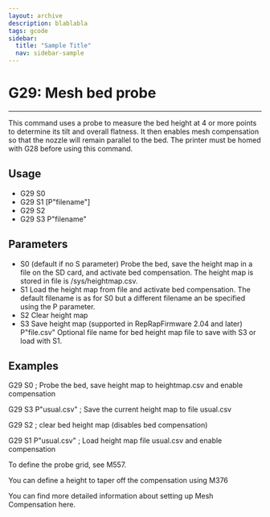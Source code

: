 ```yaml
---
layout: archive
description: blablabla
tags: gcode
sidebar:
  title: "Sample Title"
  nav: sidebar-sample
---
```

# G29: Mesh bed probe #
***

This command uses a probe to measure the bed height at 4 or more points to determine its tilt and overall flatness. It then enables mesh compensation so that the nozzle will remain parallel to the bed. The printer must be homed with G28 before using this command.

## Usage ##

+ G29 S0
+ G29 S1 [P"filename"]
+ G29 S2
+ G29 S3 P"filename"

## Parameters ##

+ S0 (default if no S parameter) Probe the bed, save the height map in a file on the SD card, and activate bed compensation. The height map is stored in file is /sys/heightmap.csv.
+ S1 Load the height map from file and activate bed compensation. The default filename is as for S0 but a different filename an be specified using the P parameter.
+ S2 Clear height map
+ S3 Save height map (supported in RepRapFirmware 2.04 and later)
P"file.csv" Optional file name for bed height map file to save with S3 or load with S1.
## Examples ##

G29 S0 ; Probe the bed, save height map to heightmap.csv and enable compensation

G29 S3 P"usual.csv" ; Save the current height map to file usual.csv

G29 S2 ; clear bed height map (disables bed compensation)

G29 S1 P"usual.csv" ; Load height map file usual.csv and enable compensation

To define the probe grid, see M557.

You can define a height to taper off the compensation using M376

You can find more detailed information about setting up Mesh Compensation here.
